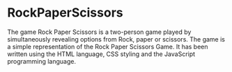# RockPaperScissors
The game Rock Paper Scissors is a two-person game played by simultaneously revealing options from Rock, paper or scissors.
The game is a simple representation of the Rock Paper Scissors Game. It has been written using the HTML language, CSS styling and the JavaScript programming language.